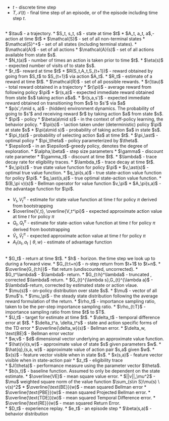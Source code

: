 * $t$ - discrete time step
* $T, \mathcal{T}(t)$ - final time step of an episode, or of the episode including time step $t$. 
<br>
* $\tau$ - a trajectory.
* $S_t, s_t, s$ - state at time  $t$
* $A_t, a_t, a$,- action at time $t$
* $\mathcal{S}$ - set of all non-terminal states
* $\mathcal{S}^+$ - set of all states (including terminal states).
* $\mathcal{A}$ - set of all actions
* $\mathcal{A}(s)$ - set of all actions available from state $s$.
<br>
* $N_t(a)$ - number of times an action is taken prior to time $t$.
* $\eta(s)$ - expected number of visits of to state $s$. 
<br>
* $r_t$- reward at time $t$
* $R(S_t,A_t,S_{t+1})$ - reward obtained by going from $S_t$ to $S_{t+1}$ via action $A_t$.
* $R_t$ - estimate of a reward at time $t$.
* $\mathcal{R}$ - set of all possible rewards.
* $r(\tau)$ - total reward obtained in a trajectory
* $r(\pi)$ - average reward from following policy $\pi$ 
* $r(s,a)$ - expected immediate reward obtained from state $s$ taking action a$a$.
* $r(s,a,s')$ - expected immediate reward obtained on transitioning from $s$ to $s'$ via $a$
<br>
* $p(s',r\mid s, a)$ - (hidden) environment dynamics. The probability of going to $s'$ and receiving reward $r$ by taking action $a$ from state $s$.
* $\pi$ - policy
* $\beta(a\mid s)$ - in the context of off-policy learning, the behavior policy.
* $\pi(s)$ - \action taken under (deterministic) policy $\pi$ at state $s$
* $\pi(a\mid s)$ - probability of taking action $a$ in state $s$.
* $\pi_t(a)$ - probability of selecting action $a$ at time $t$.
* $\pi_\ast$ - optimal policy
* $\pi_\theta$ - policy parameterized by $\theta$.
<br>
* $\epsilon$ - in an $\epsilon$-greedy policy, denotes the degree of exploration.
* $\alpha,\beta$ - step size parameters
* $\gamma$ - discount rate parameter
* $\gamma_t$ - discount at time $t$.
* $\lambda$ - trace decay rate for eligibility traces.
* $\lambda_t$ - trace decay at time $t$.
<br>
* $v_\pi(s)$ - true state value function for policy $\pi$
* $v_\ast(s)$ - optimal true value function.
* $q_\pi(s,a)$ - true state-action value function for policy $\pi$. 
* $q_\ast(s,a)$ - true optimal state-action value function.
* $(B_\pi v)(s)$ - Bellman operator for value function $v_\pi$
* $A_\pi(s,a)$ - the advantage function for $\pi$.

* $V_t, V^{\pi}_t$ - estimate for state value function at time $t$ for policy $\pi$ derived from bootstrapping
* $\overline{V_t}, \overline{V_t^\pi}$ - expected approximate action value at time $t$ for policy $\pi$
* $Q_t, Q_t^\pi$ - estimate for state-action value function at time $t$ for policy $\pi$ derived from bootstrapping
* $\hat{V}_t, \hat{V}_t^\pi$ - expected approximate action value at time $t$ for policy $\pi$
* $A_t(s_t,a_t\mid\theta,w)$ - estimate of advantage function
<br>
* $G_t$ - return at time $t$.
* $h$ - horizon. the time step we look up to during a forward view.
* $G_{t:t+n}$ - n-step return from $t+1$ to $t+n$.
* $\overline{G_{t:h}}$ - flat return (undiscounted, uncorrected).
* $G_t^\lambda$ - $\lambda$- return.
* $G_{t:h}^\lambda$ - truncated , corrected $\lambda$ return.
* $G_{t}^{\lambda s},G_{t}^{\lambda a}$ - $\lambda$-return, corrected by estimated state or action vlaue.
<br>
* $\mu(s)$ - on-policy distribution over state $s$.
* $\mu$ - vector of all $\mu$'s. 
* $\mu_\pi$ - the steady state distribution following the average reward formulation of the return.
* $\rho_t$ - importance sampling ratio, taken to be the per-step importance sampling ratio.
* $\rho_{t:T}$ - importance sampling ratio from time $t$ to $T$.
<br>
* $U_t$ - target for estimate at time $t$.
* $\delta_t$ - temporal difference error at $t$.
* $\delta_t^a, \delta_t^s$ - state and action specific forms of the TD error
* $\overline{\delta_w}(s)$ - Bellman error.
* $\delta_w, \text{BE}$ - Bellman error vector
<br>
* $w,v$ - $d$ dimensional vector underlying an approximate value function.
* $\hat{v}(s,w)$ - approximate value of state $s$  given parameters $w$.
* $\hat{q},(s,a, w)$ - approximate value of action pair $s,a$ given $w$.
* $x(s)$ - feature vector visible when in state $s$.
* $x(s,a)$ - feature vector visible when in state-action pair
* $z_t$ - eligibility trace
<br>
* $J(\theta)$ - performance measure using the parameter vector $\theta$.
* $b(s_t)$ - baseline function. Assumed to only be dependent on the state estimate.
* $\overline{VE}$ - mean square value error.
* $||v||_\mu^2$ - $\mu$ weighted square norm of the value function $\sum_{s\in S}\mu(s) \ v(s)^2$
* $\overline{\text{BE}}(w)$ - mean squared Bellman error
* $\overline{\text{PBE}}(w)$ - mean squared Projected Bellman error.
* $\overline{\text{TDE}}(w)$ - mean squared Temporal Difference error.
* $\overline{\text{RE}}(w)$ - mean squared Return Error.
<br>
* $D_t$ - experience replay.
* $e_t$ - an episode step 
* $\beta(s,a)$ - behavior distribution 